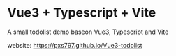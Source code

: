 # Vue3 + Typescript + Vite

A small todolist demo baseon Vue3, Typescript and Vite

website: https://pxs797.github.io/Vue3-todolist
